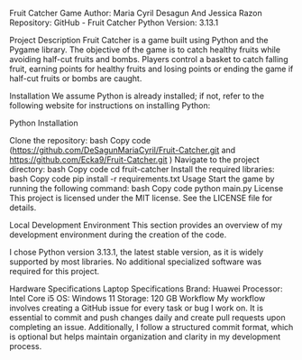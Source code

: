Fruit Catcher Game
Author: Maria Cyril Desagun And Jessica Razon
Repository: GitHub - Fruit Catcher
Python Version: 3.13.1

Project Description
Fruit Catcher is a game built using Python and the Pygame library. The objective of the game is to catch healthy fruits while avoiding half-cut fruits and bombs. Players control a basket to catch falling fruit, earning points for healthy fruits and losing points or ending the game if half-cut fruits or bombs are caught.

Installation
We assume Python is already installed; if not, refer to the following website for instructions on installing Python:

Python Installation

Clone the repository:
bash
Copy code
(https://github.com/DeSagunMariaCyril/Fruit-Catcher.git and https://github.com/Ecka9/Fruit-Catcher.git )
Navigate to the project directory:
bash
Copy code
cd fruit-catcher
Install the required libraries:
bash
Copy code
pip install -r requirements.txt
Usage
Start the game by running the following command:
bash
Copy code
python main.py
License
This project is licensed under the MIT license. See the LICENSE file for details.

Local Development Environment
This section provides an overview of my development environment during the creation of the code.

I chose Python version 3.13.1, the latest stable version, as it is widely supported by most libraries. No additional specialized software was required for this project.

Hardware Specifications
Laptop Specifications
Brand: Huawei
Processor: Intel Core i5
OS:  Windows 11 
Storage: 120 GB
Workflow
My workflow involves creating a GitHub issue for every task or bug I work on. It is essential to commit and push changes daily and create pull requests upon completing an issue. Additionally, I follow a structured commit format, which is optional but helps maintain organization and clarity in my development process.
